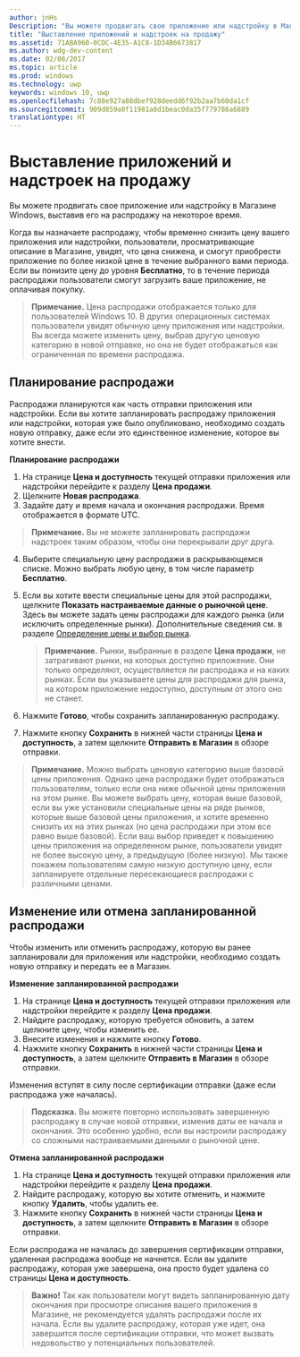 ```yaml
---
author: jnHs
Description: "Вы можете продвигать свое приложение или надстройку в Магазине Windows, выставив его на распродажу на некоторое время."
title: "Выставление приложений и надстроек на продажу"
ms.assetid: 71ABA960-0CDC-4E35-A1C8-1D34B6673817
ms.author: wdg-dev-content
ms.date: 02/08/2017
ms.topic: article
ms.prod: windows
ms.technology: uwp
keywords: windows 10, uwp
ms.openlocfilehash: 7c88e927a88dbef928deedd6f92b2aa7b60da1cf
ms.sourcegitcommit: 909d859a0f11981a8d1beac0da35f779786a6889
translationtype: HT
---
```

# <a name="put-apps-and-add-ons-on-sale"></a>Выставление приложений и надстроек на продажу

Вы можете продвигать свое приложение или надстройку в Магазине Windows, выставив его на распродажу на некоторое время.

Когда вы назначаете распродажу, чтобы временно снизить цену вашего приложения или надстройки, пользователи, просматривающие описание в Магазине, увидят, что цена снижена, и смогут приобрести приложение по более низкой цене в течение выбранного вами периода. Если вы понизите цену до уровня **Бесплатно**, то в течение периода распродажи пользователи смогут загрузить ваше приложение, не оплачивая покупку.

> **Примечание.** Цена распродажи отображается только для пользователей Windows 10. В других операционных системах пользователи увидят обычную цену приложения или надстройки. Вы всегда можете изменить цену, выбрав другую ценовую категорию в новой отправке, но она не будет отображаться как ограниченная по времени распродажа.

## <a name="scheduling-a-sale"></a>Планирование распродажи

Распродажи планируются как часть отправки приложения или надстройки. Если вы хотите запланировать распродажу приложения или надстройки, которая уже было опубликовано, необходимо создать новую отправку, даже если это единственное изменение, которое вы хотите внести.

**Планирование распродажи**

1.  На странице **Цена и доступность** текущей отправки приложения или надстройки перейдите к разделу **Цена продажи**.
2.  Щелкните **Новая распродажа**.
3.  Задайте дату и время начала и окончания распродажи. Время отображается в формате UTC.

   > **Примечание.** Вы не можете запланировать распродажи надстроек таким образом, чтобы они перекрывали друг друга.

4.  Выберите специальную цену распродажи в раскрывающемся списке. Можно выбрать любую цену, в том числе параметр **Бесплатно**.
5.  Если вы хотите ввести специальные цены для этой распродажи, щелкните **Показать настраиваемые данные о рыночной цене**. Здесь вы можете задать цены распродажи для каждого рынка (или исключить определенные рынки). Дополнительные сведения см. в разделе [Определение цены и выбор рынка](define-pricing-and-market-selection.md).

    > **Примечание.** Рынки, выбранные в разделе **Цена продажи**, не затрагивают рынки, на которых доступно приложение. Они только определяют, осуществляется ли распродажа и на каких рынках. Если вы указываете цены для распродажи для рынка, на котором приложение недоступно, доступным от этого оно не станет.

6.  Нажмите **Готово**, чтобы сохранить запланированную распродажу.
7.  Нажмите кнопку **Сохранить** в нижней части страницы **Цена и доступность**, а затем щелкните **Отправить в Магазин** в обзоре отправки.

> **Примечание.** Можно выбрать ценовую категорию выше базовой цены приложения. Однако цена распродажи будет отображаться пользователям, только если она ниже обычной цены приложения на этом рынке. Вы можете выбрать цену, которая выше базовой, если вы уже установили специальные цены на ряде рынков, которые выше базовой цены приложения, и хотите временно снизить их на этих рынках (но цена распродажи при этом все равно выше базовой). Если ваш выбор приведет к повышению цены приложения на определенном рынке, пользователи увидят не более высокую цену, а предыдущую (более низкую). Мы также покажем пользователям самую низкую доступную цену, если запланируете отдельные пересекающиеся распродажи с различными ценами.

## <a name="changing-or-canceling-a-scheduled-sale"></a>Изменение или отмена запланированной распродажи


Чтобы изменить или отменить распродажу, которую вы ранее запланировали для приложения или надстройки, необходимо создать новую отправку и передать ее в Магазин.

**Изменение запланированной распродажи**

1.  На странице **Цена и доступность** текущей отправки приложения или надстройки перейдите к разделу **Цена продажи**.
2.  Найдите распродажу, которую требуется обновить, а затем щелкните цену, чтобы изменить ее.
3.  Внесите изменения и нажмите кнопку **Готово**.
4.  Нажмите кнопку **Сохранить** в нижней части страницы **Цена и доступность**, а затем щелкните **Отправить в Магазин** в обзоре отправки.

Изменения вступят в силу после сертификации отправки (даже если распродажа уже началась).

> **Подсказка.** Вы можете повторно использовать завершенную распродажу в случае новой отправки, изменив даты ее начала и окончания. Это особенно удобно, если вы настроили распродажу со сложными настраиваемыми данными о рыночной цене.
 
**Отмена запланированной распродажи**

1.  На странице **Цена и доступность** текущей отправки приложения или надстройки перейдите к разделу **Цена продажи**.
2.  Найдите распродажу, которую вы хотите отменить, и нажмите кнопку **Удалить**, чтобы удалить ее.
3.  Нажмите кнопку **Сохранить** в нижней части страницы **Цена и доступность**, а затем щелкните **Отправить в Магазин** в обзоре отправки.

Если распродажа не началась до завершения сертификации отправки, удаленная распродажа вообще не начнется. Если вы удалите распродажу, которая уже завершена, она просто будет удалена со страницы **Цена и доступность**.

> **Важно!** Так как пользователи могут видеть запланированную дату окончания при просмотре описания вашего приложения в Магазине, не рекомендуется удалять распродажи после их начала. Если вы удалите распродажу, которая уже идет, она завершится после сертификации отправки, что может вызвать недовольство у потенциальных пользователей.

